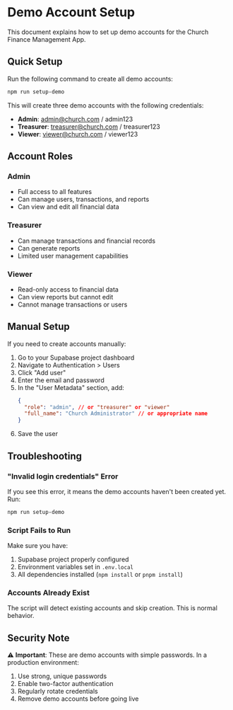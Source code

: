 # Demo Account Setup

This document explains how to set up demo accounts for the Church Finance Management App.

## Quick Setup

Run the following command to create all demo accounts:

```bash
npm run setup-demo
```

This will create three demo accounts with the following credentials:

- **Admin**: admin@church.com / admin123
- **Treasurer**: treasurer@church.com / treasurer123
- **Viewer**: viewer@church.com / viewer123

## Account Roles

### Admin
- Full access to all features
- Can manage users, transactions, and reports
- Can view and edit all financial data

### Treasurer
- Can manage transactions and financial records
- Can generate reports
- Limited user management capabilities

### Viewer
- Read-only access to financial data
- Can view reports but cannot edit
- Cannot manage transactions or users

## Manual Setup

If you need to create accounts manually:

1. Go to your Supabase project dashboard
2. Navigate to Authentication > Users
3. Click "Add user"
4. Enter the email and password
5. In the "User Metadata" section, add:
   ```json
   {
     "role": "admin", // or "treasurer" or "viewer"
     "full_name": "Church Administrator" // or appropriate name
   }
   ```
6. Save the user

## Troubleshooting

### "Invalid login credentials" Error

If you see this error, it means the demo accounts haven't been created yet. Run:

```bash
npm run setup-demo
```

### Script Fails to Run

Make sure you have:
1. Supabase project properly configured
2. Environment variables set in `.env.local`
3. All dependencies installed (`npm install` or `pnpm install`)

### Accounts Already Exist

The script will detect existing accounts and skip creation. This is normal behavior.

## Security Note

⚠️ **Important**: These are demo accounts with simple passwords. In a production environment:

1. Use strong, unique passwords
2. Enable two-factor authentication
3. Regularly rotate credentials
4. Remove demo accounts before going live